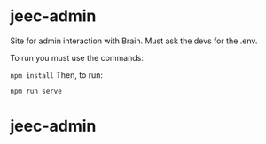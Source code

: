 # jeec-admin
Site for admin interaction with Brain. Must ask the devs for the .env.

To run you must use the commands:

`npm install`
Then, to run:

`npm run serve`
# jeec-admin


